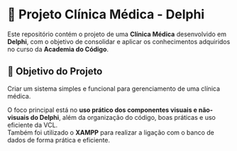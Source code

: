 # 🏥 Projeto Clínica Médica - Delphi

Este repositório contém o projeto de uma **Clínica Médica** desenvolvido em **Delphi**, com o objetivo de consolidar e aplicar os conhecimentos adquiridos no curso da **Academia do Código**.

## 🎯 Objetivo do Projeto

Criar um sistema simples e funcional para gerenciamento de uma clínica médica.

O foco principal está no **uso prático dos componentes visuais e não-visuais do Delphi**, além da organização do código, boas práticas e uso eficiente da VCL.  
Também foi utilizado o **XAMPP** para realizar a ligação com o banco de dados de forma prática e eficiente.
